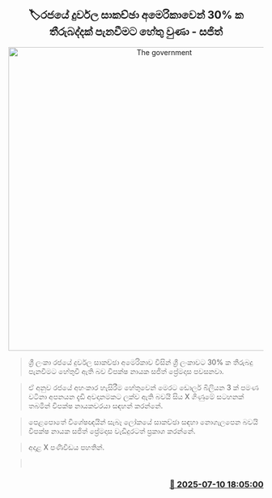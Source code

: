 <p align='center'><b><h2 align='center' title='The government's poor negotiations led to the imposition of a 30% tariff by the US - Sajith'>🏷රජයේ දුර්වල සාකච්ඡා අමෙරිකාවෙන් 30% ක තීරුබද්දක් පැනවීමට හේතු වුණා - සජිත්</h2></b></p>
<p align='center'><img src='https://helakuru.sgp1.cdn.digitaloceanspaces.com/esana/images/lib/sajith-premadasa[1].jpg' width='600' alt='The government's poor negotiations led to the imposition of a 30% tariff by the US - Sajith'></p>

> ශ්‍රී ලංකා රජයේ දුර්වල සාකච්ඡා අමෙරිකාව විසින් ශ්‍රී ලංකාවට 30% ක තීරුබදු පැනවීමට හේතුවී ඇති බව විපක්ෂ නායක සජිත් ප්‍රේමදාස පවසනවා.

> ඒ අනුව රජයේ අහංකාර හැසිරීම හේතුවෙන් මෙරට ඩොලර් බිලියන 3 ක් පමණ වටිනා අපනයන දැඩි අවදානමකට ලක්ව ඇති බවයි සිය X ගිණුමේ සටහනක් තබමින් විපක්ෂ නායකවරයා සඳහන් කරන්නේ.

> පෙළපොතේ විශේෂඥයින් සැබෑ ලෝකයේ සාකච්ඡා සඳහා නොගැලපෙන බවයි විපක්ෂ නායක සජිත් ප්‍රේමදාස වැඩිදුරටත් ප්‍රකාශ කරන්නේ.

> අදාළ X පණිවිඩය පහතින්.

>  



<h3 align='right'><a href='https://www.helakuru.lk/esana/p/111757/'>📅 2025-07-10 18:05:00</a></h3>
